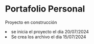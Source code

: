 <h1>Portafolio Personal</h1>
<p>Proyecto en construcción</p>
<li>se inicia el proyecto el día 20/07/2024</li>
<li>Se crea los archivo el dia 15/07/2024 </li>
